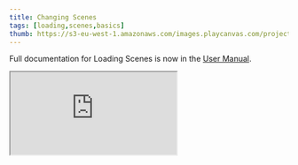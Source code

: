 ```yaml
---
title: Changing Scenes
tags: [loading,scenes,basics]
thumb: https://s3-eu-west-1.amazonaws.com/images.playcanvas.com/projects/12/437633/BCF404-image-75.jpg
---
```


Full documentation for Loading Scenes is now in the [User Manual][documentation-page].

<iframe loading="lazy" src="https://playcanv.as/e/p/IP7FtbDj/" title="Changing Scenes"></iframe>

[documentation-page]: /user-manual/packs/loading-scenes/